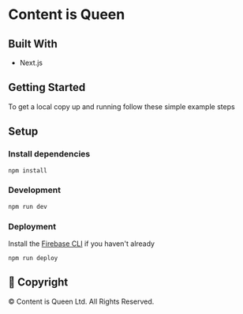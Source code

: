 # Content is Queen

## Built With

- Next.js

## Getting Started

To get a local copy up and running follow these simple example steps

## Setup

### Install dependencies

```
npm install
```

### Development

```
npm run dev
```

### Deployment

Install the [Firebase CLI](https://firebase.google.com/docs/cli#install_the_firebase_cli) if you haven't already

```
npm run deploy
```

## 📝 Copyright

&copy; Content is Queen Ltd. All Rights Reserved.
